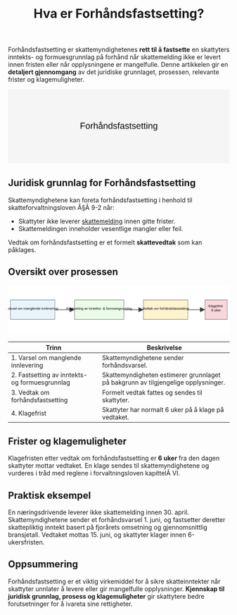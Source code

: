 ﻿---
title: "Hva er Forhåndsfastsetting?"
meta_title: "Hva er Forhåndsfastsetting?"
meta_description: 'Forhåndsfastsetting er skattemyndighetenes **rett til å fastsette** en skattyters inntekts- og formuesgrunnlag på forhånd når skattemelding ikke er levert ...'
slug: forhandsfastsetting
type: blog
layout: pages/single
---

Forhåndsfastsetting er skattemyndighetenes **rett til å fastsette** en skattyters inntekts- og formuesgrunnlag på forhånd når skattemelding ikke er levert innen fristen eller når opplysningene er mangelfulle. Denne artikkelen gir en **detaljert gjennomgang** av det juridiske grunnlaget, prosessen, relevante frister og klagemuligheter.

![Illustrasjon av Forhåndsfastsetting prosess](forhandsfastsetting-image.svg)

## Juridisk grunnlag for Forhåndsfastsetting

Skattemyndighetene kan foreta forhåndsfastsetting i henhold til skatteforvaltningsloven Â§Â 9-2 når:

* Skattyter ikke leverer [skattemelding](/blogs/regnskap/skattemelding "Skattemelding") innen gitte frister.
* Skattemeldingen inneholder vesentlige mangler eller feil.

Vedtak om forhåndsfastsetting er et formelt **skattevedtak** som kan påklages.

## Oversikt over prosessen

![Oversikt over prosess for Forhåndsfastsetting](forhandsfastsetting-oversikt.svg)

| **Trinn** | **Beskrivelse** |
|-----------|-----------------|
| 1. Varsel om manglende innlevering | Skattemyndighetene sender forhåndsvarsel. |
| 2. Fastsetting av inntekts- og formuesgrunnlag | Skattemyndigheten estimerer grunnlaget på bakgrunn av tilgjengelige opplysninger. |
| 3. Vedtak om forhåndsfastsetting | Formelt vedtak fattes og sendes til skattyter. |
| 4. Klagefrist | Skattyter har normalt 6 uker på å klage på vedtaket. |

## Frister og klagemuligheter

Klagefristen etter vedtak om forhåndsfastsetting er **6 uker** fra den dagen skattyter mottar vedtaket. En klage sendes til skattemyndighetene og vurderes i tråd med reglene i forvaltningsloven kapittelÂ VI.

## Praktisk eksempel

En næringsdrivende leverer ikke skattemelding innen 30. april. Skattemyndighetene sender et forhåndsvarsel 1. juni, og fastsetter deretter skattepliktig inntekt basert på fjorårets omsetning og gjennomsnittlig bransjetall. Vedtaket mottas 15. juni, og skattyter klager innen 6-ukersfristen.

## Oppsummering

Forhåndsfastsetting er et viktig virkemiddel for å sikre skatteinntekter når skattyter unnlater å levere eller gir mangelfulle opplysninger. **Kjennskap til juridisk grunnlag, prosess og klagemuligheter** gir skattytere bedre forutsetninger for å ivareta sine rettigheter.











